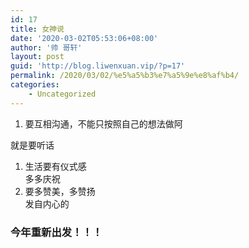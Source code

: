 ```yaml
---
id: 17
title: 女神说
date: '2020-03-02T05:53:06+08:00'
author: '帅 哥轩'
layout: post
guid: 'http://blog.liwenxuan.vip/?p=17'
permalink: /2020/03/02/%e5%a5%b3%e7%a5%9e%e8%af%b4/
categories:
    - Uncategorized
---
```


1. 要互相沟通，不能只按照自己的想法做阿

就是要听话

1. 生活要有仪式感  
     多多庆祝
2. 要多赞美，多赞扬  
     发自内心的

### 今年重新出发！！！
